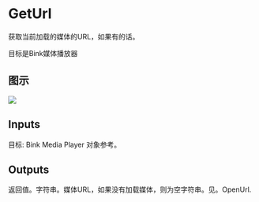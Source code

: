 # GetUrl

获取当前加载的媒体的URL，如果有的话。

目标是Bink媒体播放器

## 图示

![]($-20221218-19594046.png)

## Inputs

目标: Bink Media Player 对象参考。  

## Outputs

返回值。字符串。媒体URL，如果没有加载媒体，则为空字符串。见。OpenUrl.
